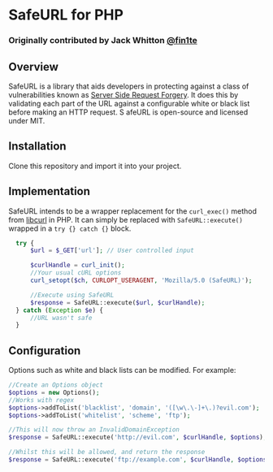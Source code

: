 # SafeURL for PHP
### Originally contributed by Jack Whitton [@fin1te](http://github.com/fin1te)

## Overview
SafeURL is a library that aids developers in protecting against a class of vulnerabilities known as [Server Side Request Forgery](http://www.acunetix.com/blog/articles/server-side-request-forgery-vulnerability/). It does this by validating each part of the URL against a configurable white or black list before making an HTTP request. S
afeURL is open-source and licensed under MIT.

## Installation
Clone this repository and import it into your project.

## Implementation
SafeURL intends to be a wrapper replacement for the `curl_exec()` method from [libcurl](http://php.net/manual/en/function.curl-exec.php) in PHP. It can simply be replaced with `SafeURL::execute()` wrapped in a `try {} catch {}` block.

  ```php
    try {
        $url = $_GET['url']; // User controlled input

        $curlHandle = curl_init();
        //Your usual cURL options
        curl_setopt($ch, CURLOPT_USERAGENT, 'Mozilla/5.0 (SafeURL)');

        //Execute using SafeURL
        $response = SafeURL::execute($url, $curlHandle);
    } catch (Exception $e) {
        //URL wasn't safe
    }
  ```

## Configuration
Options such as white and black lists can be modified. For example:

```php
//Create an Options object
$options = new Options();
//Works with regex
$options->addToList('blacklist', 'domain', '([\w\.\-]+\.)?evil.com');
$options->addToList('whitelist', 'scheme', 'ftp');

//This will now throw an InvalidDomainException
$response = SafeURL::execute('http://evil.com', $curlHandle, $options);

//Whilst this will be allowed, and return the response
$response = SafeURL::execute('ftp://example.com', $curlHandle, $options);
```
